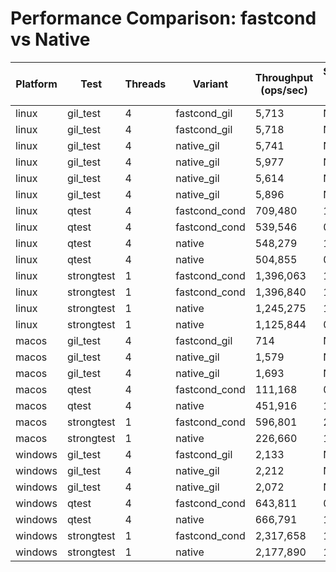 # Performance Comparison: fastcond vs Native

| Platform | Test | Threads | Variant | Throughput (ops/sec) | Speedup vs Native |
|----------|------|---------|---------|---------------------|-------------------|
| linux | gil_test | 4 | fastcond_gil | 5,713 | N/A |
| linux | gil_test | 4 | fastcond_gil | 5,718 | N/A |
| linux | gil_test | 4 | native_gil | 5,741 | N/A |
| linux | gil_test | 4 | native_gil | 5,977 | N/A |
| linux | gil_test | 4 | native_gil | 5,614 | N/A |
| linux | gil_test | 4 | native_gil | 5,896 | N/A |
| linux | qtest | 4 | fastcond_cond | 709,480 | 1.29x |
| linux | qtest | 4 | fastcond_cond | 539,546 | 0.98x |
| linux | qtest | 4 | native | 548,279 | 1.00x |
| linux | qtest | 4 | native | 504,855 | 0.92x |
| linux | strongtest | 1 | fastcond_cond | 1,396,063 | 1.12x |
| linux | strongtest | 1 | fastcond_cond | 1,396,840 | 1.12x |
| linux | strongtest | 1 | native | 1,245,275 | 1.00x |
| linux | strongtest | 1 | native | 1,125,844 | 0.90x |
| macos | gil_test | 4 | fastcond_gil | 714 | N/A |
| macos | gil_test | 4 | native_gil | 1,579 | N/A |
| macos | gil_test | 4 | native_gil | 1,693 | N/A |
| macos | qtest | 4 | fastcond_cond | 111,168 | 0.25x |
| macos | qtest | 4 | native | 451,916 | 1.00x |
| macos | strongtest | 1 | fastcond_cond | 596,801 | 2.63x |
| macos | strongtest | 1 | native | 226,660 | 1.00x |
| windows | gil_test | 4 | fastcond_gil | 2,133 | N/A |
| windows | gil_test | 4 | native_gil | 2,212 | N/A |
| windows | gil_test | 4 | native_gil | 2,072 | N/A |
| windows | qtest | 4 | fastcond_cond | 643,811 | 0.97x |
| windows | qtest | 4 | native | 666,791 | 1.00x |
| windows | strongtest | 1 | fastcond_cond | 2,317,658 | 1.06x |
| windows | strongtest | 1 | native | 2,177,890 | 1.00x |